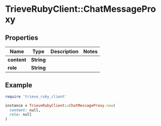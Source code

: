# TrieveRubyClient::ChatMessageProxy

## Properties

| Name | Type | Description | Notes |
| ---- | ---- | ----------- | ----- |
| **content** | **String** |  |  |
| **role** | **String** |  |  |

## Example

```ruby
require 'trieve_ruby_client'

instance = TrieveRubyClient::ChatMessageProxy.new(
  content: null,
  role: null
)
```

